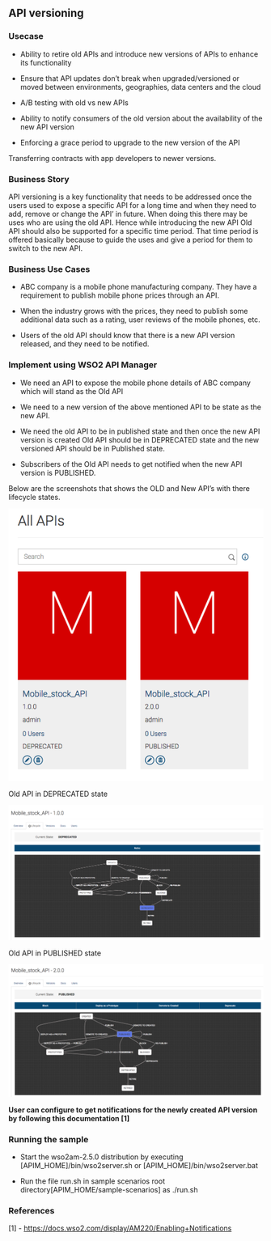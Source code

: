 ## API versioning

### Usecase

* Ability to retire old APIs and introduce new versions of APIs to enhance its functionality

* Ensure that API updates don’t break when upgraded/versioned or moved between environments, geographies, data centers and the cloud

* A/B testing with old vs new APIs

* Ability to notify consumers of the old version about the availability of the new API version

* Enforcing a grace period to upgrade to the new version of the API

Transferring contracts with app developers to newer versions.

### Business Story

API versioning is a key functionality that needs to be addressed once the users used to expose a specific API for a long time and when they need to add, remove or change the API’ in future. When doing this there may be uses who are using the old API. Hence while introducing the new API Old API should also be supported for a specific time period. That time period is offered basically because to guide the uses and give a period for them to switch to the new API. 

### Business Use Cases

* ABC company is a mobile phone manufacturing company. They have a requirement to publish mobile phone prices through an API.

* When the industry grows with the prices, they need to publish some additional data such as a rating, user reviews of the mobile phones, etc.

* Users of the old API should know that there is a new API version released, and they need to be notified.

### Implement using WSO2 API Manager

* We need an API to expose the mobile phone details of ABC company which will stand as the Old API

* We need to a new version of the above mentioned API to be state as the new API.

* We need the old API to be in published state and then once the new API version is created Old API should be in DEPRECATED state and the new versioned API should be in Published state.

* Subscribers of the Old API needs to get notified when the new API version is PUBLISHED.

Below are the screenshots that shows the OLD and New API’s with there lifecycle states.

![](images/image_0.png)

Old API in DEPRECATED state

![](images/image_1.png)

Old API in PUBLISHED state

![](images/image_2.png)

 

**User can configure to get notifications for the newly created API version by following this documentation [1]**

### Running the sample

* Start the wso2am-2.5.0 distribution by executing [APIM_HOME]/bin/wso2server.sh or [APIM_HOME]/bin/wso2server.bat

* Run the file run.sh in sample scenarios root directory[APIM_HOME/sample-scenarios] as ./run.sh

### References

[1] - https://docs.wso2.com/display/AM220/Enabling+Notifications

